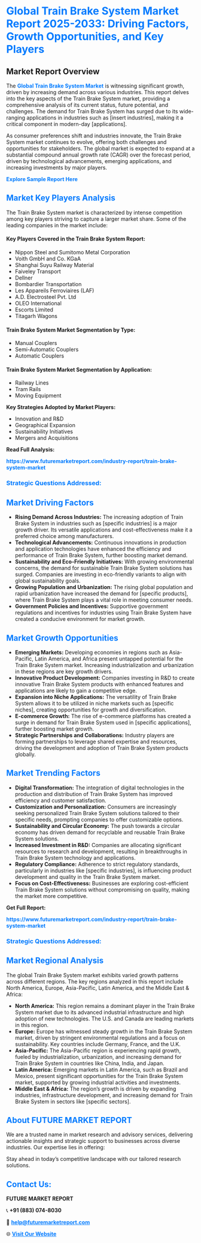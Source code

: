 <h1 style="color: #007BFF;">Global Train Brake System Market Report 2025-2033: Driving Factors, Growth Opportunities, and Key Players</h1>

<section id="overview">
<h2>Market Report Overview</h2>
<p>The <a href="https://www.futuremarketreport.com/industry-report/train-brake-system-market" style="color: #007BFF; text-decoration: none;"><strong>Global Train Brake System Market</strong></a> is witnessing significant growth, driven by increasing demand across various industries. This report delves into the key aspects of the Train Brake System market, providing a comprehensive analysis of its current status, future potential, and challenges. The demand for Train Brake System has surged due to its wide-ranging applications in industries such as [insert industries], making it a critical component in modern-day [applications].</p>
<p>As consumer preferences shift and industries innovate, the Train Brake System market continues to evolve, offering both challenges and opportunities for stakeholders. The global market is expected to expand at a substantial compound annual growth rate (CAGR) over the forecast period, driven by technological advancements, emerging applications, and increasing investments by major players.</p>
</section>

<section id="overview">
<p><a href="https://www.futuremarketreport.com/request-sample/reportId=37699" style="color: #007BFF; text-decoration: none;"><strong>Explore Sample Report Here</strong></a></p>
</section>

<section id="key-players">
<h2 style="color: #007BFF;">Market Key Players Analysis</h2>
<p>The Train Brake System market is characterized by intense competition among key players striving to capture a larger market share. Some of the leading companies in the market include:</p>
<h4>Key Players Covered in the Train Brake System Report:</h4>
<ul><li>Nippon Steel and Sumitomo Metal Corporation</li><li>Voith GmbH and Co. KGaA</li><li>Shanghai Suyu Railway Material</li><li>Faiveley Transport</li><li>Dellner</li><li>Bombardier Transportation</li><li>Les Appareils Ferroviaires (LAF)</li><li>A.D. Electrosteel Pvt. Ltd</li><li>OLEO International</li><li>Escorts Limited</li><li>Titagarh Wagons</li></ul>
<h4>Train Brake System Market Segmentation by Type:</h4>
<ul><li>Manual Couplers</li><li>Semi-Automatic Couplers</li><li>Automatic Couplers</li></ul>

<h4>Train Brake System Market Segmentation by Application:</h4>
<ul><li>Railway Lines</li><li>Tram Rails</li><li>Moving Equipment</li></ul>
<p><strong>Key Strategies Adopted by Market Players:</strong></p>
<ul>
<li>Innovation and R&D</li>
<li>Geographical Expansion</li>
<li>Sustainability Initiatives</li>
<li>Mergers and Acquisitions</li>
</ul>
</section>

<section>
<p><strong>Read Full Analysis: </strong></p><a href="https://www.futuremarketreport.com/industry-report/train-brake-system-market" style="color: #007BFF; text-decoration: none;"><strong>https://www.futuremarketreport.com/industry-report/train-brake-system-market</strong></a>
<h3 style="color: #007BFF;">Strategic Questions Addressed:</h3>
</section>

<section id="driving-factors">
<h2 style="color: #007BFF;">Market Driving Factors</h2>
<ul>
<li><strong>Rising Demand Across Industries:</strong> The increasing adoption of Train Brake System in industries such as [specific industries] is a major growth driver. Its versatile applications and cost-effectiveness make it a preferred choice among manufacturers.</li>
<li><strong>Technological Advancements:</strong> Continuous innovations in production and application technologies have enhanced the efficiency and performance of Train Brake System, further boosting market demand.</li>
<li><strong>Sustainability and Eco-Friendly Initiatives:</strong> With growing environmental concerns, the demand for sustainable Train Brake System solutions has surged. Companies are investing in eco-friendly variants to align with global sustainability goals.</li>
<li><strong>Growing Population and Urbanization:</strong> The rising global population and rapid urbanization have increased the demand for [specific products], where Train Brake System plays a vital role in meeting consumer needs.</li>
<li><strong>Government Policies and Incentives:</strong> Supportive government regulations and incentives for industries using Train Brake System have created a conducive environment for market growth.</li>
</ul>
</section>

<section id="growth-opportunities">
<h2 style="color: #007BFF;">Market Growth Opportunities</h2>
<ul>
<li><strong>Emerging Markets:</strong> Developing economies in regions such as Asia-Pacific, Latin America, and Africa present untapped potential for the Train Brake System market. Increasing industrialization and urbanization in these regions are key growth drivers.</li>
<li><strong>Innovative Product Development:</strong> Companies investing in R&D to create innovative Train Brake System products with enhanced features and applications are likely to gain a competitive edge.</li>
<li><strong>Expansion into Niche Applications:</strong> The versatility of Train Brake System allows it to be utilized in niche markets such as [specific niches], creating opportunities for growth and diversification.</li>
<li><strong>E-commerce Growth:</strong> The rise of e-commerce platforms has created a surge in demand for Train Brake System used in [specific applications], further boosting market growth.</li>
<li><strong>Strategic Partnerships and Collaborations:</strong> Industry players are forming partnerships to leverage shared expertise and resources, driving the development and adoption of Train Brake System products globally.</li>
</ul>
</section>

<section id="trending-factors">
<h2 style="color: #007BFF;">Market Trending Factors</h2>
<ul>
<li><strong>Digital Transformation:</strong> The integration of digital technologies in the production and distribution of Train Brake System has improved efficiency and customer satisfaction.</li>
<li><strong>Customization and Personalization:</strong> Consumers are increasingly seeking personalized Train Brake System solutions tailored to their specific needs, prompting companies to offer customizable options.</li>
<li><strong>Sustainability and Circular Economy:</strong> The push towards a circular economy has driven demand for recyclable and reusable Train Brake System solutions.</li>
<li><strong>Increased Investment in R&D:</strong> Companies are allocating significant resources to research and development, resulting in breakthroughs in Train Brake System technology and applications.</li>
<li><strong>Regulatory Compliance:</strong> Adherence to strict regulatory standards, particularly in industries like [specific industries], is influencing product development and quality in the Train Brake System market.</li>
<li><strong>Focus on Cost-Effectiveness:</strong> Businesses are exploring cost-efficient Train Brake System solutions without compromising on quality, making the market more competitive.</li>
</ul>
</section>

<section>
<p><strong>Get Full Report: </strong></p><a href="https://www.futuremarketreport.com/industry-report/train-brake-system-market" style="color: #007BFF; text-decoration: none;"><strong>https://www.futuremarketreport.com/industry-report/train-brake-system-market</strong></a>
<h3 style="color: #007BFF;">Strategic Questions Addressed:</h3>
</section>


<section id="regional-analysis">
<h2 style="color: #007BFF;">Market Regional Analysis</h2>
<p>The global Train Brake System market exhibits varied growth patterns across different regions. The key regions analyzed in this report include North America, Europe, Asia-Pacific, Latin America, and the Middle East & Africa:</p>
<ul>
<li><strong>North America:</strong> This region remains a dominant player in the Train Brake System market due to its advanced industrial infrastructure and high adoption of new technologies. The U.S. and Canada are leading markets in this region.</li>
<li><strong>Europe:</strong> Europe has witnessed steady growth in the Train Brake System market, driven by stringent environmental regulations and a focus on sustainability. Key countries include Germany, France, and the U.K.</li>
<li><strong>Asia-Pacific:</strong> The Asia-Pacific region is experiencing rapid growth, fueled by industrialization, urbanization, and increasing demand for Train Brake System in countries like China, India, and Japan.</li>
<li><strong>Latin America:</strong> Emerging markets in Latin America, such as Brazil and Mexico, present significant opportunities for the Train Brake System market, supported by growing industrial activities and investments.</li>
<li><strong>Middle East & Africa:</strong> The region’s growth is driven by expanding industries, infrastructure development, and increasing demand for Train Brake System in sectors like [specific sectors].</li>
</ul>
</section>

<footer>
<h2 style="color: #007BFF;">About FUTURE MARKET REPORT</h2>
<p>We are a trusted name in market research and advisory services, delivering actionable insights and strategic support to businesses across diverse industries. Our expertise lies in offering:</p>

<p>Stay ahead in today’s competitive landscape with our tailored research solutions.</p>

<h2 style="color: #007BFF;">Contact Us:</h2>
<p><strong>FUTURE MARKET REPORT</strong></p>
<p>📞 <strong>+91 (883) 074-8030</strong></p>
<p>📧 <strong><a href="mailto:help@futuremarketreport.com" style="color: #007BFF;">help@futuremarketreport.com</a></strong></p>
<p>🌐 <strong><a href="https://www.futuremarketreport.com/" style="color: #007BFF;">Visit Our Website</a></strong></p>
</footer>